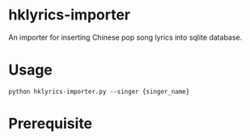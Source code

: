 # hklyrics-importer
An importer for inserting Chinese pop song lyrics into sqlite database.

# Usage
```
python hklyrics-importer.py --singer {singer_name}
```

# Prerequisite

